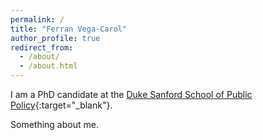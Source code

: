 ```yaml
---
permalink: /
title: "Ferran Vega-Carol"
author_profile: true
redirect_from: 
  - /about/
  - /about.html
---
```



I am a PhD candidate at the [Duke Sanford School of Public Policy](https://sanford.duke.edu/){:target="_blank"}. 

<!-- My research focuses on ____. In my current work, I am using experimental methods to study the potential to leverage innovations in the design and delivery of social protection systems to increase household resilience to poverty and to extreme climate events such as floods. In the past, I have researched labour markets, inequality, poverty alleviation, poverty dynamics, and social stratification, using a variety of methods, including field experiments, and behavioural lab experiments.-->

<!-- I am an [African Centre of Excellence for Inequality Research](https://aceir.uct.ac.za/){:target="_blank"} affiliate, a [SALDRU](https://www.saldru.uct.ac.za/){:target="_blank"} research affiliate, and a [Berlin University Alliance](https://www.berlin-university-alliance.de/commitments/international/bua-fellows-club/bua-featured-fellows/inhaltselemente/profile-rocco-zizzamia.html){:target="_blank"} fellow. I am currently the editor of the [CSAE Working Paper Series](https://www.csae.ox.ac.uk/working-papers){:target="_blank"}. -->

Something about me.
